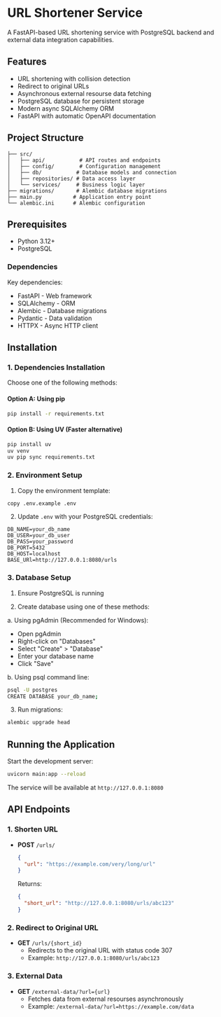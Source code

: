 # URL Shortener Service

A FastAPI-based URL shortening service with PostgreSQL backend and external data integration capabilities.

## Features

- URL shortening with collision detection
- Redirect to original URLs
- Asynchronous external resourse data fetching
- PostgreSQL database for persistent storage
- Modern async SQLAlchemy ORM
- FastAPI with automatic OpenAPI documentation


## Project Structure

```plaintext
├── src/
│   ├── api/           # API routes and endpoints
│   ├── config/        # Configuration management
│   ├── db/           # Database models and connection
│   ├── repositories/ # Data access layer
│   └── services/     # Business logic layer
├── migrations/       # Alembic database migrations
├── main.py          # Application entry point
└── alembic.ini      # Alembic configuration
```
## Prerequisites

- Python 3.12+
- PostgreSQL

### Dependencies

Key dependencies:

- FastAPI - Web framework
- SQLAlchemy - ORM
- Alembic - Database migrations
- Pydantic - Data validation
- HTTPX - Async HTTP client

## Installation

### 1. Dependencies Installation

Choose one of the following methods:

#### Option A: Using pip

```bash
pip install -r requirements.txt
```

#### Option B: Using UV (Faster alternative)

```bash
pip install uv
uv venv
uv pip sync requirements.txt
```

### 2. Environment Setup

1. Copy the environment template:

```bash
copy .env.example .env
```

2. Update `.env` with your PostgreSQL credentials:

```plaintext
DB_NAME=your_db_name
DB_USER=your_db_user
DB_PASS=your_password
DB_PORT=5432
DB_HOST=localhost
BASE_URl=http://127.0.0.1:8080/urls
```

### 3. Database Setup

1. Ensure PostgreSQL is running

2. Create database using one of these methods:

a. Using pgAdmin (Recommended for Windows):

- Open pgAdmin
- Right-click on "Databases"
- Select "Create" > "Database"
- Enter your database name
- Click "Save"

b. Using psql command line:

```bash
psql -U postgres
CREATE DATABASE your_db_name;
```

3. Run migrations:

```bash
alembic upgrade head
```

## Running the Application

Start the development server:

```bash
uvicorn main:app --reload
```

The service will be available at `http://127.0.0.1:8080`

## API Endpoints

### 1. Shorten URL

- **POST** `/urls/`
  ```json
  {
    "url": "https://example.com/very/long/url"
  }
  ```
  Returns:
  ```json
  {
    "short_url": "http://127.0.0.1:8080/urls/abc123"
  }
  ```

### 2. Redirect to Original URL

- **GET** `/urls/{short_id}`
  - Redirects to the original URL with status code 307
  - Example: `http://127.0.0.1:8080/urls/abc123`

### 3. External Data

- **GET** `/external-data/?url={url}`
  - Fetches data from external resourses asynchronously
  - Example: `/external-data/?url=https://example.com/data`


